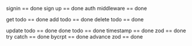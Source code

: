 signin  == done
sign up == done
auth middleware == done

get todo == done
add todo == done
delete todo == done


update todo  == done
done todo == done
timestamp == done
zod == done 
try catch == done
bycrpt ==  done
advance zod == done

